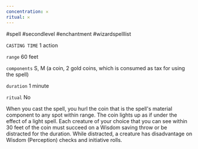 ```yaml
---
concentration: 𐄂
ritual: 𐄂
---
```

#spell #secondlevel #enchantment #wizardspelllist

`CASTING TIME`
1 action

`range`
60 feet

`components`
S, M (a coin, 2 gold coins, which is consumed as tax for using the spell)

`duration`
1 minute

`ritual`
No

When you cast the spell, you hurl the coin that is the spell's material component to any spot within range. The coin lights up as if under the effect of a light spell. Each creature of your choice that you can see within 30 feet of the coin must succeed on a Wisdom saving throw or be distracted for the duration. While distracted, a creature has disadvantage on Wisdom (Perception) checks and initiative rolls.